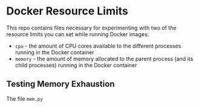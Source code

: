 # Docker Resource Limits

This repo contains files necessary for experimenting with two of the resource limits you can set while running Docker images:
- `cpu` - the amount of CPU cores available to the different processes running in the Docker container
- `memory` - the amount of memory allocated to the parent process (and its child processes) running in the Docker container

## Testing Memory Exhaustion

The file `mem.py`